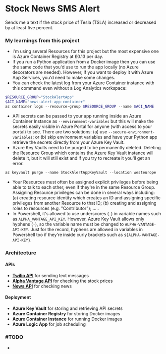 # Stock News SMS Alert

Sends me a text if the stock price of Tesla (TSLA) increased or decreased by at least five percent. 

### My learnings from this project

* I'm using several Resources for this project but the most expensive one is Azure Container Registry at £0.13 per day. 
* If you run a Python application from a Docker image then you can use the same code that you'd use to run the app locally (no Azure decorators are needed). However, if you want to deploy it with Azure App Services, you'd need to make some changes.
* You can check the latest log from your Azure Container instance with this command even without a Log Analytics workspace:
```powershell
$RESOURCE_GROUP="StockAlertApp"
$ACI_NAME="news-alert-app-container"
az container logs --resource-group $RESOURCE_GROUP --name $ACI_NAME

```
* API secrets can be passed to your app running inside an Azure Container Instance as `--environment-variables` but this will make the secrets easily visible in Azure Portal for anyone (with access to your portal) to see. There are two solutions: (a) use `--secure-environment-variables`; or (b) skip environment variables and have your Python app retrieve the secrets directly from your Azure Key Vault.  
* Azure Key Vaults need to be purged to be permanently deleted. Deleting the Resource Group which contains the Azure Key Vault instance will delete it, but it will still exist and if you try to recreate it you'll get an error.
```powershell
az keyvault purge --name StockAlertAppKeyVault --location westeurope
```
* Your Resources must often be assigned explicit privileges before being able to talk to each other, even if they're in the same Resource Group. Assigning Resource privileges can be done in several ways including: (a) creating resource identity which creates an ID and assigning specific privileges from another Resource to that ID; (b) creating and assigning roles to resources (e.g. "Contributor"); ... .
* In Powershell, it's allowed to use underscores (`_`) in variable names such as `ALPHA_VANTAGE_API_KEY`. However, Azure Key Vault allows only hyphens (`-`), so the variable name must be changed to `ALPHA-VANTAGE-API-KEY`. Just for the record, hyphens are allowed in variables in Powershell too if they're inside curly brackets such as `${ALPHA-VANTAGE-API-KEY}`.   

### Architecture 

#### APIs

* **[Twilio API](https://www.twilio.com/docs)** for sending text messages
* **[Alpha Vantage API](https://www.alphavantage.co/documentation/)** for checking the stock prices
* **[News API](https://newsapi.org/)** for checking news

#### Deployment 

* **Azure Key Vault** for storing and retrieving API secrets
* **Azure Container Registry** for storing Docker images
* **Azure Container Instance** for running Docker images
* **Azure Logic App** for job scheduling


### #TODO

* 